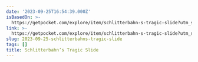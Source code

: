 ```yaml
---
date: '2023-09-25T16:54:39.000Z'
isBasedOn: >-
  https://getpocket.com/explore/item/schlitterbahn-s-tragic-slide?utm_source=pocket-newtab-en-us
link: >-
  https://getpocket.com/explore/item/schlitterbahn-s-tragic-slide?utm_source=pocket-newtab-en-us
slug: 2023-09-25-schlitterbahns-tragic-slide
tags: []
title: Schlitterbahn’s Tragic Slide
---
```


